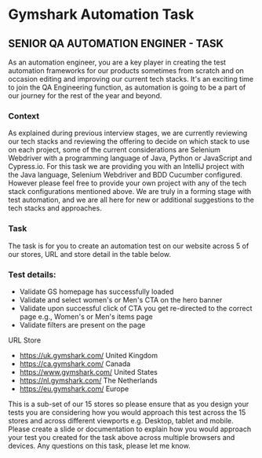# Gymshark Automation Task

## SENIOR QA AUTOMATION ENGINER - TASK

As an automation engineer, you are a key player in creating the test automation frameworks for our products sometimes from scratch and on occasion editing and improving our current tech stacks. It's an exciting time to join the QA Engineering function, as automation is going to be a part of our journey for the rest of the year and beyond. 

### Context
As explained during previous interview stages, we are currently reviewing our tech stacks and reviewing the offering to decide on which stack to use on each project, some of the current considerations are Selenium Webdriver with a programming language of Java, Python or JavaScript and Cypress.io. For this task we are providing you with an IntelliJ project with the Java language, Selenium Webdriver and BDD Cucumber configured. 
However please feel free to provide your own project with any of the tech stack configurations mentioned above. We are truly in a forming stage with test automation, and we are all here for new or additional suggestions to the tech stacks and approaches. 

### Task
The task is for you to create an automation test on our website across 5 of our stores, URL and store detail in the table below.

### Test details: 
* Validate GS homepage has successfully loaded
* Validate and select women's or Men's CTA on the hero banner
* Validate upon successful click of CTA you get re-directed to the correct page e.g., Women's or Men's items page
* Validate filters are present on the page 

URL	Store 
* https://uk.gymshark.com/	United Kingdom
* https://ca.gymshark.com/	Canada
* https://www.gymshark.com/	United States
* https://nl.gymshark.com/	The Netherlands
* https://eu.gymshark.com/	Europe

This is a sub-set of our 15 stores so please ensure that as you design your tests you are considering how you would approach this test across the 15 stores and across different viewports e.g. Desktop, tablet and mobile.
Please create a slide or documentation to explain how you would approach your test you created for the task above across multiple browsers and devices. 
Any questions on this task, please let me know. 
